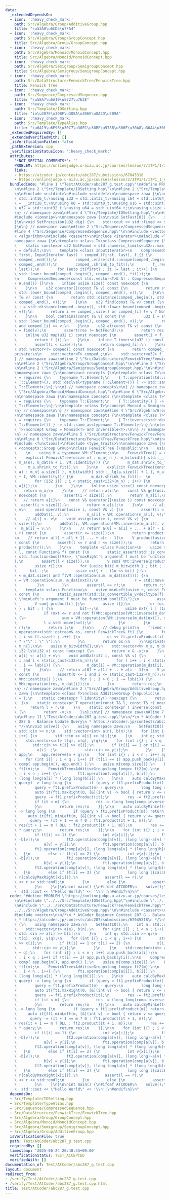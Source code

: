 ```yaml
---
data:
  _extendedDependsOn:
  - icon: ':heavy_check_mark:'
    path: Src/Algebra/Group/AdditiveGroup.hpp
    title: "\u52A0\u6CD5\u7FA4"
  - icon: ':heavy_check_mark:'
    path: Src/Algebra/Group/GroupConcept.hpp
    title: Src/Algebra/Group/GroupConcept.hpp
  - icon: ':heavy_check_mark:'
    path: Src/Algebra/Monoid/MonoidConcept.hpp
    title: Src/Algebra/Monoid/MonoidConcept.hpp
  - icon: ':heavy_check_mark:'
    path: Src/Algebra/Semigroup/SemigroupConcept.hpp
    title: Src/Algebra/Semigroup/SemigroupConcept.hpp
  - icon: ':heavy_check_mark:'
    path: Src/DataStructure/FenwickTree/FenwickTree.hpp
    title: Fenwick Tree
  - icon: ':heavy_check_mark:'
    path: Src/Sequence/CompressedSequence.hpp
    title: "\u5EA7\u6A19\u5727\u7E2E"
  - icon: ':heavy_check_mark:'
    path: Src/Template/IOSetting.hpp
    title: "io\u307E\u308F\u308A\u306E\u8A2D\u5B9A"
  - icon: ':heavy_check_mark:'
    path: Src/Template/TypeAlias.hpp
    title: "\u6A19\u6E96\u30C7\u30FC\u30BF\u578B\u306E\u30A8\u30A4\u30EA\u30A2\u30B9"
  _extendedRequiredBy: []
  _extendedVerifiedWith: []
  _isVerificationFailed: false
  _pathExtension: cpp
  _verificationStatusIcon: ':heavy_check_mark:'
  attributes:
    '*NOT_SPECIAL_COMMENTS*': ''
    PROBLEM: https://onlinejudge.u-aizu.ac.jp/courses/lesson/2/ITP1/1/ITP1_1_A
    links:
    - https://atcoder.jp/contests/abc287/submissions/67045318
    - https://onlinejudge.u-aizu.ac.jp/courses/lesson/2/ITP1/1/ITP1_1_A
  bundledCode: "#line 1 \"Test/AtCoder/abc287_g.test.cpp\"\n#define PROBLEM \"https://onlinejudge.u-aizu.ac.jp/courses/lesson/2/ITP1/1/ITP1_1_A\"\
    \n\n#line 2 \"Src/Template/IOSetting.hpp\"\n\n#line 2 \"Src/Template/TypeAlias.hpp\"\
    \n\n#include <cstdint>\n#include <cstddef>\n\nnamespace zawa {\n\nusing i16 =\
    \ std::int16_t;\nusing i32 = std::int32_t;\nusing i64 = std::int64_t;\nusing i128\
    \ = __int128_t;\n\nusing u8 = std::uint8_t;\nusing u16 = std::uint16_t;\nusing\
    \ u32 = std::uint32_t;\nusing u64 = std::uint64_t;\n\nusing usize = std::size_t;\n\
    \n} // namespace zawa\n#line 4 \"Src/Template/IOSetting.hpp\"\n\n#include <iostream>\n\
    #include <iomanip>\n\nnamespace zawa {\n\nvoid SetFastIO() {\n    std::cin.tie(nullptr)->sync_with_stdio(false);\n\
    }\n\nvoid SetPrecision(u32 dig) {\n    std::cout << std::fixed << std::setprecision(dig);\n\
    }\n\n} // namespace zawa\n#line 2 \"Src/Sequence/CompressedSequence.hpp\"\n\n\
    #line 4 \"Src/Sequence/CompressedSequence.hpp\"\n\n#include <vector>\n#include\
    \ <algorithm>\n#include <cassert>\n#include <iterator>\n#include <limits>\n\n\
    namespace zawa {\n\ntemplate <class T>\nclass CompressedSequence {\npublic:\n\n\
    \    static constexpr u32 NotFound = std::numeric_limits<u32>::max();\n\n    CompressedSequence()\
    \ = default;\n\n    template <class InputIterator>\n    CompressedSequence(InputIterator\
    \ first, InputIterator last) : comped_(first, last), f_{} {\n        std::sort(comped_.begin(),\
    \ comped_.end());\n        comped_.erase(std::unique(comped_.begin(), comped_.end()),\
    \ comped_.end());\n        comped_.shrink_to_fit();\n        f_.reserve(std::distance(first,\
    \ last));\n        for (auto it{first} ; it != last ; it++) {\n            f_.emplace_back(std::distance(comped_.begin(),\
    \ std::lower_bound(comped_.begin(), comped_.end(), *it)));\n        }\n    }\n\
    \n    CompressedSequence(const std::vector<T>& A) : CompressedSequence(A.begin(),\
    \ A.end()) {}\n\n    inline usize size() const noexcept {\n        return comped_.size();\n\
    \    }\n\n    u32 operator[](const T& v) const {\n        return std::distance(comped_.begin(),\
    \ std::lower_bound(comped_.begin(), comped_.end(), v));\n    }\n\n    u32 upper_bound(const\
    \ T& v) const {\n        return std::distance(comped_.begin(), std::upper_bound(comped_.begin(),\
    \ comped_.end(), v));\n    }\n\n    u32 find(const T& v) const {\n        u32\
    \ i = std::distance(comped_.begin(), std::lower_bound(comped_.begin(), comped_.end(),\
    \ v));\n        return i == comped_.size() or comped_[i] != v ? NotFound : i;\n\
    \    }\n\n    bool contains(const T& v) const {\n        u32 i = std::distance(comped_.begin(),\
    \ std::lower_bound(comped_.begin(), comped_.end(), v));\n        return i < comped_.size()\
    \ and comped_[i] == v;\n    }\n\n    u32 at(const T& v) const {\n        u32 res\
    \ = find(v);\n        assert(res != NotFound);\n        return res;\n    }\n\n\
    \    inline u32 map(u32 i) const noexcept {\n        assert(i < f_.size());\n\
    \        return f_[i];\n    }\n\n    inline T inverse(u32 i) const noexcept {\n\
    \        assert(i < size());\n        return comped_[i];\n    }\n\n    inline\
    \ std::vector<T> comped() const noexcept {\n        return comped_;\n    }\n\n\
    private:\n\n    std::vector<T> comped_;\n\n    std::vector<u32> f_;\n\n};\n\n\
    } // namespace zawa\n#line 2 \"Src/DataStructure/FenwickTree/FenwickTree.hpp\"\
    \n\n#line 2 \"Src/Algebra/Group/GroupConcept.hpp\"\n\n#line 2 \"Src/Algebra/Monoid/MonoidConcept.hpp\"\
    \n\n#line 2 \"Src/Algebra/Semigroup/SemigroupConcept.hpp\"\n\n#include <concepts>\n\
    \nnamespace zawa {\n\nnamespace concepts {\n\ntemplate <class T>\nconcept Semigroup\
    \ = requires {\n    typename T::Element;\n    { T::operation(std::declval<typename\
    \ T::Element>(), std::declval<typename T::Element>()) } -> std::same_as<typename\
    \ T::Element>;\n};\n\n} // namespace concepts\n\n} // namespace zawa\n#line 4\
    \ \"Src/Algebra/Monoid/MonoidConcept.hpp\"\n\n#line 6 \"Src/Algebra/Monoid/MonoidConcept.hpp\"\
    \n\nnamespace zawa {\n\nnamespace concepts {\n\ntemplate <class T>\nconcept Identitiable\
    \ = requires {\n    typename T::Element;\n    { T::identity() } -> std::same_as<typename\
    \ T::Element>;\n};\n\ntemplate <class T>\nconcept Monoid = Semigroup<T> and Identitiable<T>;\n\
    \n} // namespace\n\n} // namespace zawa\n#line 4 \"Src/Algebra/Group/GroupConcept.hpp\"\
    \n\nnamespace zawa {\n\nnamespace concepts {\n\ntemplate <class T>\nconcept Inversible\
    \ = requires {\n    typename T::Element;\n    { T::inverse(std::declval<typename\
    \ T::Element>()) } -> std::same_as<typename T::Element>;\n};\n\ntemplate <class\
    \ T>\nconcept Group = Monoid<T> and Inversible<T>;\n\n} // namespace Concept\n\
    \n} // namespace zawa\n#line 5 \"Src/DataStructure/FenwickTree/FenwickTree.hpp\"\
    \n\n#line 8 \"Src/DataStructure/FenwickTree/FenwickTree.hpp\"\n#include <ostream>\n\
    #include <functional>\n#include <type_traits>\n\nnamespace zawa {\n\ntemplate\
    \ <concepts::Group Group>\nclass FenwickTree {\npublic:\n\n    using VM = Group;\n\
    \    \n    using V = typename VM::Element;\n\n    FenwickTree() = default;\n\n\
    \    explicit FenwickTree(usize n) : m_n{ n }, m_bitwidth{ std::__lg(n) + 1 },\
    \ m_a(n), m_dat(n + 1, VM::identity()) {\n        m_dat.shrink_to_fit();\n   \
    \     m_a.shrink_to_fit();\n    }\n\n    explicit FenwickTree(const std::vector<V>&\
    \ a) : m_n{ a.size() }, m_bitwidth{ std::__lg(a.size()) + 1 }, m_a(a), m_dat(a.size()\
    \ + 1, VM::identity()) {\n        m_dat.shrink_to_fit();  \n        m_a.shrink_to_fit();\n\
    \        for (i32 i{} ; i < static_cast<i32>(m_n) ; i++) {\n            addDat(i,\
    \ a[i]);\n        }\n    }\n\n    inline usize size() const noexcept {\n     \
    \   return m_n;\n    }\n\n    // return a[i]\n    const V& get(usize i) const\
    \ noexcept {\n        assert(i < size());\n        return m_a[i];\n    }\n\n \
    \   // return a[i]\n    const V& operator[](usize i) const noexcept {\n      \
    \  assert(i < size());\n        return m_a[i];\n    }\n\n    // a[i] <- a[i] +\
    \ v\n    void operation(usize i, const V& v) {\n        assert(i < size());\n\
    \        addDat(i, v);\n        m_a[i] = VM::operation(m_a[i], v);\n    }\n\n\
    \    // a[i] <- v\n    void assign(usize i, const V& v) {\n        assert(i <\
    \ size());\n        addDat(i, VM::operation(VM::inverse(m_a[i]), v));\n      \
    \  m_a[i] = v;\n    }\n\n    // return a[0] + a[1] + ... + a[r - 1]\n    V prefixProduct(usize\
    \ r) const {\n        assert(r <= size());\n        return product(r);\n    }\n\
    \n    // return a[l] + a[l + 1] ... + a[r - 1]\n    V product(usize l, usize r)\
    \ const {\n        assert(l <= r and r <= size());\n        return VM::operation(VM::inverse(product(l)),\
    \ product(r));\n    }\n\n    template <class Function>\n    usize maxRight(usize\
    \ l, const Function& f) const {\n        static_assert(std::is_convertible_v<decltype(f),\
    \ std::function<bool(V)>>, \"maxRight's argument f must be function bool(T)\"\
    );\n        assert(l < size());\n        V sum{ VM::inverse(product(l)) }; \n\
    \        usize r{};\n        for (usize bit{ m_bitwidth } ; bit ; ) {\n      \
    \      bit--;\n            usize nxt{ r | (1u << bit) };\n            if (nxt\
    \ < m_dat.size() and f(VM::operation(sum, m_dat[nxt]))) {\n                sum\
    \ = VM::operation(sum, m_dat[nxt]);\n                r = std::move(nxt);\n   \
    \         }\n        }\n        assert(l <= r);\n        return r;\n    }\n\n\
    \    template <class Function>\n    usize minLeft(usize r, const Function& f)\
    \ const {\n        static_assert(std::is_convertible_v<decltype(f), std::function<bool(V)>>,\
    \ \"minLeft's argument f must be function bool(T)\");\n        assert(r <= size());\n\
    \        V sum{ product(r) };\n        usize l{};\n        for (usize bit{ m_bitwidth\
    \ } ; bit ; ) {\n            bit--;\n            usize nxt{ l | (1u << bit) };\n\
    \            if (nxt <= r and not f(VM::operation(VM::inverse(m_dat[nxt]), sum)))\
    \ {\n                sum = VM::operation(VM::inverse(m_dat[nxt]), sum);\n    \
    \            l = std::move(nxt);\n            }\n        }\n        assert(l <=\
    \ r);\n        return l;\n    }\n\n    // debug print\n    friend std::ostream&\
    \ operator<<(std::ostream& os, const FenwickTree& ft) {\n        for (usize i{}\
    \ ; i <= ft.size() ; i++) {\n            os << ft.prefixProduct(i) << (i == ft.size()\
    \ ? \"\" : \" \");\n        }\n        return os;\n    }\n\nprivate:\n\n    usize\
    \ m_n{};\n\n    usize m_bitwidth{};\n\n    std::vector<V> m_a, m_dat;\n\n    constexpr\
    \ i32 lsb(i32 x) const noexcept {\n        return x & -x;\n    }\n    \n    //\
    \ a[i] <- a[i] + v\n    void addDat(i32 i, const V& v) {\n        assert(0 <=\
    \ i and i < static_cast<i32>(m_n));\n        for ( i++ ; i < static_cast<i32>(m_dat.size())\
    \ ; i += lsb(i)) {\n            m_dat[i] = VM::operation(m_dat[i], v);\n     \
    \   }\n    }\n\n    // return a[0] + a[1] + .. + a[i - 1]\n    V product(i32 i)\
    \ const {\n        assert(0 <= i and i <= static_cast<i32>(m_n));\n        V res{\
    \ VM::identity() };\n        for ( ; i > 0 ; i -= lsb(i)) {\n            res =\
    \ VM::operation(res, m_dat[i]);\n        }\n        return res;\n    }\n\n};\n\
    \n} // namespace zawa\n#line 2 \"Src/Algebra/Group/AdditiveGroup.hpp\"\n\nnamespace\
    \ zawa {\n\ntemplate <class T>\nclass AdditiveGroup {\npublic:\n    using Element\
    \ = T;\n    static constexpr T identity() noexcept {\n        return T{};\n  \
    \  }\n    static constexpr T operation(const T& l, const T& r) noexcept {\n  \
    \      return l + r;\n    }\n    static constexpr T inverse(const T& v) noexcept\
    \ {\n        return -v;\n    }\n};\n\n} // namespace zawa\n#line 7 \"Test/AtCoder/abc287_g.test.cpp\"\
    \n\n#line 11 \"Test/AtCoder/abc287_g.test.cpp\"\n\n/*\n * AtCoder Beginner Contest\
    \ 287 G - Balance Update Query\n * https://atcoder.jp/contests/abc287/submissions/67045318\n\
    \ */\n\nvoid solve() {\n    using namespace zawa;\n    SetFastIO();\n    int n;\
    \ std::cin >> n;\n    std::vector<int> a(n), b(n);\n    for (int i{} ; i < n ;\
    \ i++) {\n        std::cin >> a[i] >> b[i];\n    }\n    int q; std::cin >> q;\n\
    \    std::vector<int> t(q), x(q), y(q);\n    for (int i{} ; i < q ; i++) {\n \
    \       std::cin >> t[i] >> x[i];\n        if (t[i] == 1 or t[i] == 2) {\n   \
    \         x[i]--;\n            std::cin >> y[i];\n        }\n    }\n    std::vector<int>\
    \ app;\n    app.reserve(n + q);\n    for (int i{} ; i < n ; i++) app.push_back(a[i]);\n\
    \    for (int i{} ; i < q ; i++) if (t[i] == 1) app.push_back(y[i]);\n\n    CompressedSequence<int>\
    \ comp{ app.begin(), app.end() };\n    usize m{comp.size()};\n    FenwickTree<AdditiveGroup<int>>\
    \ ft1(m);\n    FenwickTree<AdditiveGroup<long long>> ft2(m);\n\n    for (int i{}\
    \ ; i < n ; i++) {\n        ft1.operation(comp[a[i]], b[i]);\n        ft2.operation(comp[a[i]],\
    \ (long long)a[i] * (long long)b[i]);\n    }\n\n    auto calcByMaxRight{[&](int\
    \ query) -> long long {\n        if (query > ft1.prefixProduct(m)) return -1LL;\n\
    \        query = ft1.prefixProduct(m) - query;\n        long long res{ft2.prefixProduct(m)};\n\
    \        auto it{ft1.maxRight(0, [&](int v) -> bool { return v <= query; })};\n\
    \        query -= ft1.prefixProduct(it);\n        res -= ft2.prefixProduct(it);\n\
    \        if (it < m) {\n            res -= (long long)comp.inverse(it) * query;\n\
    \        }\n        return res;\n    }};\n\n    auto calcByMinLeft{[&](int query)\
    \ -> long long {\n        if (query > ft1.prefixProduct(m)) return -1LL;\n   \
    \     auto it{ft1.minLeft(m, [&](int v) -> bool { return v <= query; })};\n  \
    \      query -= (it + 1 == m ? 0 : ft1.product(it + 1, m));\n        long long\
    \ res{it + 1 == m ? 0LL : ft2.product(it + 1, m)};\n        res += (long long)comp.inverse(it)\
    \ * query;\n        return res;\n    }};\n\n    for (int i{} ; i < q ; i++) {\n\
    \        if (t[i] == 1) {\n            int v{x[i]};\n            ft1.operation(comp.at(a[v]),\
    \ -b[v]);\n            ft2.operation(comp[a[v]], (long long)-a[v] * (long long)b[v]);\n\
    \            a[v] = y[i];\n            ft1.operation(comp[a[v]], b[v]);\n    \
    \        ft2.operation(comp[a[v]], (long long)a[v] * (long long)b[v]);\n     \
    \   }\n        else if (t[i] == 2) {\n            int v{x[i]};\n            ft1.operation(comp[a[v]],\
    \ -b[v]);\n            ft2.operation(comp[a[v]], (long long)-a[v] * (long long)b[v]);\n\
    \            b[v] = y[i];\n            ft1.operation(comp[a[v]], b[v]);\n    \
    \        ft2.operation(comp[a[v]], (long long)a[v] * (long long)b[v]);\n     \
    \   }\n        else if (t[i] == 3) {\n            long long l{calcByMinLeft(x[i])},\
    \ r{calcByMaxRight(x[i])};\n            assert(l == r);\n            std::cout\
    \ << r << std::endl;\n        }\n        else {\n            assert(false);\n\
    \        }\n    }\n}\n\nint main() {\n#ifdef ATCODER\n    solve();\n#else\n  \
    \  std::cout << \"Hello World\" << '\\n';\n#endif\n}\n"
  code: "#define PROBLEM \"https://onlinejudge.u-aizu.ac.jp/courses/lesson/2/ITP1/1/ITP1_1_A\"\
    \n\n#include \"../../Src/Template/IOSetting.hpp\"\n#include \"../../Src/Sequence/CompressedSequence.hpp\"\
    \n#include \"../../Src/DataStructure/FenwickTree/FenwickTree.hpp\"\n#include \"\
    ../../Src/Algebra/Group/AdditiveGroup.hpp\"\n\n#include <cassert>\n#include <iostream>\n\
    #include <vector>\n\n/*\n * AtCoder Beginner Contest 287 G - Balance Update Query\n\
    \ * https://atcoder.jp/contests/abc287/submissions/67045318\n */\n\nvoid solve()\
    \ {\n    using namespace zawa;\n    SetFastIO();\n    int n; std::cin >> n;\n\
    \    std::vector<int> a(n), b(n);\n    for (int i{} ; i < n ; i++) {\n       \
    \ std::cin >> a[i] >> b[i];\n    }\n    int q; std::cin >> q;\n    std::vector<int>\
    \ t(q), x(q), y(q);\n    for (int i{} ; i < q ; i++) {\n        std::cin >> t[i]\
    \ >> x[i];\n        if (t[i] == 1 or t[i] == 2) {\n            x[i]--;\n     \
    \       std::cin >> y[i];\n        }\n    }\n    std::vector<int> app;\n    app.reserve(n\
    \ + q);\n    for (int i{} ; i < n ; i++) app.push_back(a[i]);\n    for (int i{}\
    \ ; i < q ; i++) if (t[i] == 1) app.push_back(y[i]);\n\n    CompressedSequence<int>\
    \ comp{ app.begin(), app.end() };\n    usize m{comp.size()};\n    FenwickTree<AdditiveGroup<int>>\
    \ ft1(m);\n    FenwickTree<AdditiveGroup<long long>> ft2(m);\n\n    for (int i{}\
    \ ; i < n ; i++) {\n        ft1.operation(comp[a[i]], b[i]);\n        ft2.operation(comp[a[i]],\
    \ (long long)a[i] * (long long)b[i]);\n    }\n\n    auto calcByMaxRight{[&](int\
    \ query) -> long long {\n        if (query > ft1.prefixProduct(m)) return -1LL;\n\
    \        query = ft1.prefixProduct(m) - query;\n        long long res{ft2.prefixProduct(m)};\n\
    \        auto it{ft1.maxRight(0, [&](int v) -> bool { return v <= query; })};\n\
    \        query -= ft1.prefixProduct(it);\n        res -= ft2.prefixProduct(it);\n\
    \        if (it < m) {\n            res -= (long long)comp.inverse(it) * query;\n\
    \        }\n        return res;\n    }};\n\n    auto calcByMinLeft{[&](int query)\
    \ -> long long {\n        if (query > ft1.prefixProduct(m)) return -1LL;\n   \
    \     auto it{ft1.minLeft(m, [&](int v) -> bool { return v <= query; })};\n  \
    \      query -= (it + 1 == m ? 0 : ft1.product(it + 1, m));\n        long long\
    \ res{it + 1 == m ? 0LL : ft2.product(it + 1, m)};\n        res += (long long)comp.inverse(it)\
    \ * query;\n        return res;\n    }};\n\n    for (int i{} ; i < q ; i++) {\n\
    \        if (t[i] == 1) {\n            int v{x[i]};\n            ft1.operation(comp.at(a[v]),\
    \ -b[v]);\n            ft2.operation(comp[a[v]], (long long)-a[v] * (long long)b[v]);\n\
    \            a[v] = y[i];\n            ft1.operation(comp[a[v]], b[v]);\n    \
    \        ft2.operation(comp[a[v]], (long long)a[v] * (long long)b[v]);\n     \
    \   }\n        else if (t[i] == 2) {\n            int v{x[i]};\n            ft1.operation(comp[a[v]],\
    \ -b[v]);\n            ft2.operation(comp[a[v]], (long long)-a[v] * (long long)b[v]);\n\
    \            b[v] = y[i];\n            ft1.operation(comp[a[v]], b[v]);\n    \
    \        ft2.operation(comp[a[v]], (long long)a[v] * (long long)b[v]);\n     \
    \   }\n        else if (t[i] == 3) {\n            long long l{calcByMinLeft(x[i])},\
    \ r{calcByMaxRight(x[i])};\n            assert(l == r);\n            std::cout\
    \ << r << std::endl;\n        }\n        else {\n            assert(false);\n\
    \        }\n    }\n}\n\nint main() {\n#ifdef ATCODER\n    solve();\n#else\n  \
    \  std::cout << \"Hello World\" << '\\n';\n#endif\n}\n"
  dependsOn:
  - Src/Template/IOSetting.hpp
  - Src/Template/TypeAlias.hpp
  - Src/Sequence/CompressedSequence.hpp
  - Src/DataStructure/FenwickTree/FenwickTree.hpp
  - Src/Algebra/Group/GroupConcept.hpp
  - Src/Algebra/Monoid/MonoidConcept.hpp
  - Src/Algebra/Semigroup/SemigroupConcept.hpp
  - Src/Algebra/Group/AdditiveGroup.hpp
  isVerificationFile: true
  path: Test/AtCoder/abc287_g.test.cpp
  requiredBy: []
  timestamp: '2025-06-24 20:48:55+09:00'
  verificationStatus: TEST_ACCEPTED
  verifiedWith: []
documentation_of: Test/AtCoder/abc287_g.test.cpp
layout: document
redirect_from:
- /verify/Test/AtCoder/abc287_g.test.cpp
- /verify/Test/AtCoder/abc287_g.test.cpp.html
title: Test/AtCoder/abc287_g.test.cpp
---
```

